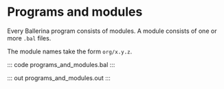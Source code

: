 # Programs and modules

Every Ballerina program consists of modules. A module consists of one or more `.bal` files.

The module names take the form `org/x.y.z`.

::: code programs_and_modules.bal :::

::: out programs_and_modules.out :::